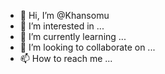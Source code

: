 - 👋 Hi, I’m @Khansomu
- 👀 I’m interested in ...
- 🌱 I’m currently learning ...
- 💞️ I’m looking to collaborate on ...
- 📫 How to reach me ...

<!---
Khansomu/Khansomu is a ✨ special ✨ repository because its `README.md` (this file) appears on your GitHub profile.
You can click the Preview link to take a look at your changes.
--->
